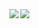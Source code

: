<a href="https://github.com/anuraghazra/github-readme-stats">
  <img align="left" src="https://github-readme-stats.vercel.app/api?username=suya172&count_private=true&show_icons=true" />
</a>
<a href="https://github.com/anuraghazra/github-readme-stats">
  <img align="left" src="https://github-readme-stats.vercel.app/api/top-langs/?username=suya172" />
</a>
